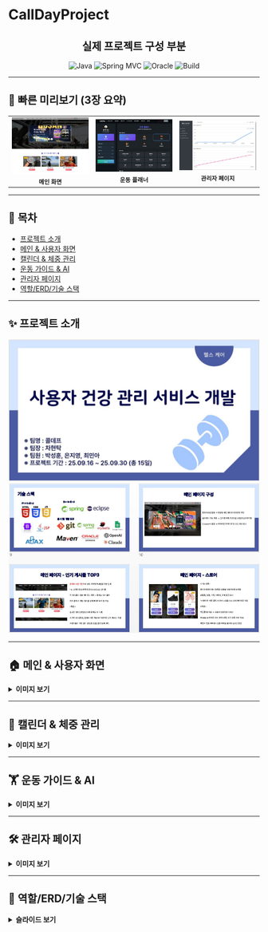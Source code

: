 # CallDayProject

<div align="center">
  
  <h2>실제 프로젝트 구성 부분</h2>
  
  <!-- 간단 배지: 자유롭게 수정/삭제 -->
  <img alt="Java" src="https://img.shields.io/badge/Java-17+-blue">
  <img alt="Spring MVC" src="https://img.shields.io/badge/Spring-MVC-green">
  <img alt="Oracle" src="https://img.shields.io/badge/DB-Oracle-red">
  <img alt="Build" src="https://img.shields.io/badge/Build-Maven-purple">

</div>

---

## 🍪 빠른 미리보기 (3장 요약)

<table>
  <tr>
    <td align="center">
      <img src="/capture/메인화면.JPG" alt="메인" width="260"><br/>
      <sub><b>메인 화면</b></sub>
    </td>
    <td align="center">
      <img src="/capture/운동%20플래너.jpg" alt="운동플래너" width="260"><br/>
      <sub><b>운동 플래너</b></sub>
    </td>
    <td align="center">
      <img src="/capture/관리자페이지.JPG" alt="관리자" width="260"><br/>
      <sub><b>관리자 페이지</b></sub>
    </td>
  </tr>
</table>

---

## 📖 목차
- [프로젝트 소개](#-프로젝트-소개)
- [메인 & 사용자 화면](#-메인--사용자-화면)
- [캘린더 & 체중 관리](#-캘린더--체중-관리)
- [운동 가이드 & AI](#-운동-가이드--ai)
- [관리자 페이지](#-관리자-페이지)
- [역할/ERD/기술 스택](#-역할erd기술-스택)

---

## ✨ 프로젝트 소개
![프로젝트 메인](/ppt/프로젝트%20메인.JPG "메인 화면")
![기술스택&구성](/ppt/기술스택%20및%20구성소개.JPG "기술스택&구성")

---

## 🏠 메인 & 사용자 화면

<details>
<summary><b>이미지 보기</b></summary><br>

![메인화면](/capture/메인화면.JPG "메인화면")

<div align="center"><h3>메인 화면</h3></div>

![인기게시물](/capture/인기게시물.jpg "인기게시물")

<div align="center"><h3>인기게시물</h3></div>

![로그인창](/capture/로그인창.jpg "로그인창")

<div align="center"><h3>로그인</h3></div>

![회원가입](/capture/회원가입창.jpg "회원가입")

<div align="center"><h3>회원가입</h3></div>

![내정보](/capture/내정보페이지.JPG "내정보")

<div align="center"><h3>내정보</h3></div>

</details>

---

## 📅 캘린더 & 체중 관리

<details>
<summary><b>이미지 보기</b></summary><br>

![일정관리](/capture/일정관리.jpg "일정관리")
<div align="center"><h3>일정관리</h3></div>

![캘린더](/capture/캘린더.jpg "캘린더")
<div align="center"><h3>오.운.완 캘린더</h3></div>

![체중관리](/capture/체중관리.jpg "체중관리")
<div align="center"><h3>체중관리 차트</h3></div>

![체중관리](/capture/체중관리(2).jpg "체중관리")
<div align="center"><h3>체중관리 게시</h3></div>

</details>

---

## 🏋 운동 가이드 & AI

<details>
<summary><b>이미지 보기</b></summary><br>

![운동가이드](/capture/운동%20가이드.jpg "운동가이드")
<div align="center"><h3>운동가이드</h3></div>

![운동등록](/capture/운동%20플래너.jpg "운동등록")
<div align="center"><h3>운동플래너</h3></div>

![운동피드](/capture/운동피드.JPG "운동피드")
<div align="center"><h3>운동피드</h3></div>

![게시글](/capture/운동피드_아티클.JPG "게시글")
<div align="center"><h3>게시글</h3></div>

![게시글작성](/capture/imgcreated.jpg "게시글작성")
<div align="center"><h3>게시글작성</h3></div>

![게시글수정](/capture/imgupdate.jpg "게시글수정")
<div align="center"><h3>게시글수정</h3></div>

![AI식단](/capture/AI식단%20추천.jpg "AI식단")
<div align="center"><h3>AI 식단 추천</h3></div>

</details>

---

## 🛠 관리자 페이지

<details>
<summary><b>이미지 보기</b></summary><br>

![관리자페이지](/capture/관리자페이지.JPG "관리자페이지")
<div align="center"><h3>관리자페이지</h3></div>

![공지사항관리](/capture/관리자_공지사항관리.JPG "공지사항관리")
<div align="center"><h3>관리자페이지-공지사항관리</h3></div>

![운동가이드관리](/capture/관리자_운동가이드관리.JPG "운동가이드관리")
<div align="center"><h3>관리자페이지-운동가이드관리</h3></div>

![회원관리](/capture/관리자_회원관리.JPG "회원관리")
<div align="center"><h3>관리자페이지-회원관리</h3></div>

![스토어관리](/capture/관리자_스토어관리.JPG "스토어관리")
<div align="center"><h3>관리자페이지-스토어관리</h3></div>

</details>

---

## 📌 역할/ERD/기술 스택

<details>
<summary><b>슬라이드 보기</b></summary><br>

![역할 부분](/ppt/역할.JPG "역할")
![역할 부분](/ppt/역할2.JPG "역할")
![ERD](/ppt/ERD.JPG "ERD")
![구성](/ppt/구성%20소개%202.JPG "구성")
![구성](/ppt/구성%20소개%203.JPG "구성")
![구성](/ppt/구성%20소개%204.JPG "구성")
![구성](/ppt/구성%20소개%205.JPG "구성")
![구성](/ppt/구성%20소개%206.JPG "구성")
![구성/평가/개선](/ppt/구성%20소개%20끝%20평가%20및%20개선.JPG "구성/평가/개선")

</details>
